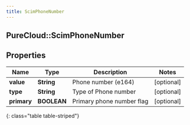```yaml
---
title: ScimPhoneNumber
---
```

## PureCloud::ScimPhoneNumber

## Properties

|Name | Type | Description | Notes|
|------------ | ------------- | ------------- | -------------|
| **value** | **String** | Phone number (e164) | [optional] |
| **type** | **String** | Type of Phone number | [optional] |
| **primary** | **BOOLEAN** | Primary phone number flag | [optional] |
{: class="table table-striped"}


